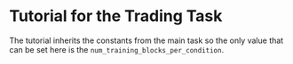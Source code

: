 # Tutorial for the Trading Task
The tutorial inherits the constants from the main task so the only
value that can be set here is the `num_training_blocks_per_condition`.